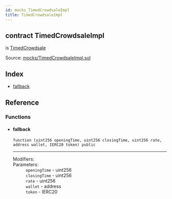 ```yaml
---
id: mocks_TimedCrowdsaleImpl
title: TimedCrowdsaleImpl
---
```


<div class="contract-doc"><div class="contract"><h2 class="contract-header"><span class="contract-kind">contract</span> TimedCrowdsaleImpl</h2><p class="base-contracts"><span>is</span> <a href="crowdsale_validation_TimedCrowdsale.html">TimedCrowdsale</a></p><div class="source">Source: <a href="https://github.com/OpenZeppelin/zeppelin-solidity/blob/v2.1.2/contracts/mocks/TimedCrowdsaleImpl.sol" target="_blank">mocks/TimedCrowdsaleImpl.sol</a></div></div><div class="index"><h2>Index</h2><ul><li><a href="mocks_TimedCrowdsaleImpl.html#">fallback</a></li></ul></div><div class="reference"><h2>Reference</h2><div class="functions"><h3>Functions</h3><ul><li><div class="item function"><span id="fallback" class="anchor-marker"></span><h4 class="name">fallback</h4><div class="body"><code class="signature">function <strong></strong><span>(uint256 openingTime, uint256 closingTime, uint256 rate, address wallet, IERC20 token) </span><span>public </span></code><hr/><dl><dt><span class="label-modifiers">Modifiers:</span></dt><dd></dd><dt><span class="label-parameters">Parameters:</span></dt><dd><div><code>openingTime</code> - uint256</div><div><code>closingTime</code> - uint256</div><div><code>rate</code> - uint256</div><div><code>wallet</code> - address</div><div><code>token</code> - IERC20</div></dd></dl></div></div></li></ul></div></div></div>
